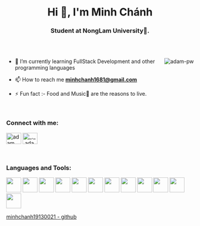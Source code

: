 <h1 align="center">Hi 👋, I'm Minh Chánh</h1>
<h3 align="center">Student at NongLam University🌟.</h3>

<br>


<br>

<p><img align="right" src="https://github.com/Adam-pw/Adam-pw/blob/main/animation_500_kxa883sd.gif" alt="adam-pw" /></p>


- 🌱 I’m currently learning FullStack Development and other programming languages

- 📫 How to reach me **minhchanh1681@gmail.com**

- ⚡ Fun fact :- Food and Music🎵 are the reasons to live.

<br>

<h3 align="left">Connect with me:</h3>
<p align="left">
  <a href="https://www.facebook.com/minh.chanh.160801/" target="blank"><img align="center"
      src="https://raw.githubusercontent.com/rahuldkjain/github-profile-readme-generator/master/src/images/icons/Social/facebook.svg"
      alt="adam pithen wala" height="30" width="40" /></a>
  <a href="https://www.instagram.com/minhchanhhhh/" target="blank"><img align="center"
      src="https://raw.githubusercontent.com/rahuldkjain/github-profile-readme-generator/master/src/images/icons/Social/instagram.svg"
      alt="_._.adam._" height="30" width="40" /></a>
</p>

<br>

<h3 align="left">Languages and Tools:</h3>
<p align="left"> 
<img src="https://cdn-icons-png.flaticon.com/512/174/174854.png" alt="" width = 40 height = 40/>
<img src="https://cdn-icons-png.flaticon.com/512/732/732190.png" alt="" width = 40 height = 40/>
<img src="https://cdn-icons-png.flaticon.com/512/919/919831.png" alt="" width = 40 height = 40/>
<img src="https://cdn-icons-png.flaticon.com/512/5968/5968672.png" alt="" width = 40 height = 40/>

<img src="https://cdn-icons-png.flaticon.com/512/5968/5968292.png" alt="" width = 40 height = 40/>
<img src="https://openjsf.org/wp-content/uploads/sites/84/2019/10/jquery-logo-vertical_large_square.png" alt="" width = 40 height = 40/>
<img src="https://cdn-icons-png.flaticon.com/512/1126/1126012.png" alt="" width = 40 height = 40/>
<img src="https://cdn-icons-png.flaticon.com/512/5968/5968322.png" alt="" width = 40 height = 40/>

<img src="https://cdn-icons-png.flaticon.com/512/226/226777.png" alt="" width = 40 height = 40/>
<img src="https://cdn-icons-png.flaticon.com/512/617/617518.png" alt="" width = 40 height = 40/>

<img src="https://cdn-icons-png.flaticon.com/512/919/919836.png" alt="" width = 40 height = 40/>
<img src="https://cdn-icons-png.flaticon.com/512/4248/4248443.png" alt="" width = 40 height = 40/>

<br>


[minhchanh19130021 - github](https://github.com/minhchanh19130021)
